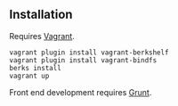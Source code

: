 Installation
------------

Requires [Vagrant](http://vagrantup.com).

    vagrant plugin install vagrant-berkshelf
    vagrant plugin install vagrant-bindfs
    berks install
    vagrant up

Front end development requires [Grunt](http://gruntjs.com/).
